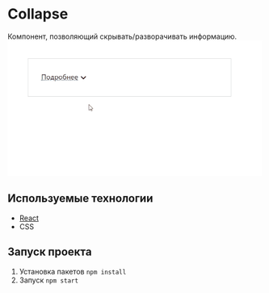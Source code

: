 # Collapse
Компонент,  позволяющий скрывать/разворачивать информацию. <br/>
![](public/collapse.gif)

## Используемые технологии
+ [React](https://reactjs.org) 
+ CSS 

## Запуск проекта
1. Установка пакетов
   `npm install`
2. Запуск
   `npm start`
